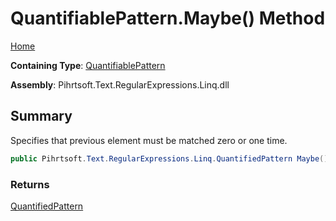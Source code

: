 # QuantifiablePattern\.Maybe\(\) Method

[Home](../../../../../../README.md)

**Containing Type**: [QuantifiablePattern](../README.md)

**Assembly**: Pihrtsoft\.Text\.RegularExpressions\.Linq\.dll

## Summary

Specifies that previous element must be matched zero or one time\.

```csharp
public Pihrtsoft.Text.RegularExpressions.Linq.QuantifiedPattern Maybe()
```

### Returns

[QuantifiedPattern](../../QuantifiedPattern/README.md)

